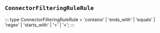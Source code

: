 ## `ConnectorFilteringRuleRule`
:::
type ConnectorFilteringRuleRule = 'contains' | 'ends_with' | 'equals' | 'regex' | 'starts_with' | '>' | '<';
:::
